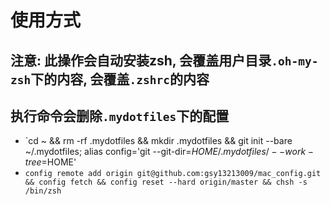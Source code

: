 # 使用方式
## 注意: 此操作会自动安装zsh, 会覆盖用户目录`.oh-my-zsh`下的内容, 会覆盖`.zshrc`的内容
## 执行命令会删除`.mydotfiles`下的配置
- `cd ~ && rm -rf .mydotfiles && mkdir .mydotfiles && git init --bare ~/.mydotfiles; alias config='git --git-dir=$HOME/.mydotfiles/ --work-tree=$HOME'
- `config remote add origin git@github.com:gsy13213009/mac_config.git && config fetch && config reset --hard origin/master && chsh -s /bin/zsh`
